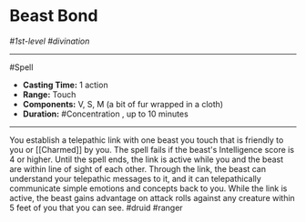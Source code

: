 # Beast Bond
*#1st-level #divination*
___ 
#Spell
- **Casting Time:** 1 action
- **Range:** Touch
- **Components:** V, S, M (a bit of fur wrapped in a cloth)
- **Duration:** #Concentration , up to 10 minutes
---
You establish a telepathic link with one beast you touch that is friendly to you or [[Charmed]] by you. The spell fails if the beast's Intelligence score is 4 or higher. Until the spell ends, the link is active while you and the beast are within line of sight of each other. Through the link, the beast can understand your telepathic messages to it, and it can telepathically communicate simple emotions and concepts back to you. While the link is active, the beast gains advantage on attack rolls against any creature within 5 feet of you that you can see.
#druid
#ranger